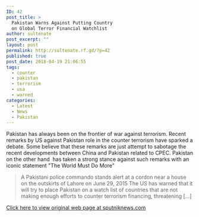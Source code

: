 ```yaml
---
ID: 42
post_title: >
  Pakistan Warns Against Putting Country
  on Global Terror Financial Watchlist
author: sultenate
post_excerpt: ""
layout: post
permalink: http://sultenate.rf.gd/?p=42
published: true
post_date: 2018-04-19 21:06:55
tags:
  - counter
  - pakistan
  - terrorism
  - usa
  - warned
categories:
  - Latest
  - News
  - Pakistan
---
```

Pakistan has always been on the frontier of war against terrorism. Recent remarks by US against Pakistan role in the counter terrorism have sparked a debate. Some believe that these remarks are just attempt to sabotage the recent developments between China and Pakistan related to CPEC. Pakistan on the other hand  has taken a strong stance against such remarks with an iconic statement "The World Must Do More"
<blockquote id="mct_ai_excerpt">A Pakistani police commando stands alert at a cordon near a house on the outskirts of Lahore on June 29, 2015 The US has warned that it will try to place Pakistan on a watch list of countries that are not making enough efforts to counter terrorism financing, threatening [...]</blockquote>
<p id="mct-ai-attriblink"><a href="https://sputniknews.com/asia/201804181063694862-pakistan-global-terror-financial-watchlist/">Click here to view original web page at sputniknews.com</a></p>